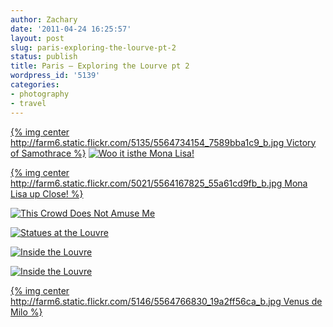 ```yaml
---
author: Zachary 
date: '2011-04-24 16:25:57'
layout: post
slug: paris-exploring-the-lourve-pt-2
status: publish
title: Paris – Exploring the Lourve pt 2
wordpress_id: '5139'
categories:
- photography
- travel
---
```


[{% img center http://farm6.static.flickr.com/5135/5564734154_7589bba1c9_b.jpg Victory of Samothrace %}](http://www.flickr.com/photos/zacharyz/5564734154/) 
[![Woo it isthe Mona Lisa!](http://farm6.static.flickr.com/5255/5564163905_c53f45d4c0_b.jpg)](http://www.flickr.com/photos/zacharyz/5564163905/) 

[{% img center http://farm6.static.flickr.com/5021/5564167825_55a61cd9fb_b.jpg Mona Lisa up Close! %}](http://www.flickr.com/photos/zacharyz/5564167825/) 

[![This Crowd Does Not Amuse Me](http://farm6.static.flickr.com/5091/5564746560_7dea942950_b.jpg)](http://www.flickr.com/photos/zacharyz/5564746560/) 

[![Statues at the Louvre](http://farm6.static.flickr.com/5221/5564730904_8042fed0c1_b.jpg)](http://www.flickr.com/photos/zacharyz/5564730904/) 

[![Inside the Louvre](http://farm6.static.flickr.com/5098/5564754984_0a91bfbb88_b.jpg)](http://www.flickr.com/photos/zacharyz/5564754984/) 

[![Inside the Louvre](http://farm6.static.flickr.com/5306/5564758656_f9f5b7b963_b.jpg)](http://www.flickr.com/photos/zacharyz/5564758656/) 

[{% img center http://farm6.static.flickr.com/5146/5564766830_19a2ff56ca_b.jpg Venus de Milo %}](http://www.flickr.com/photos/zacharyz/5564766830/)

